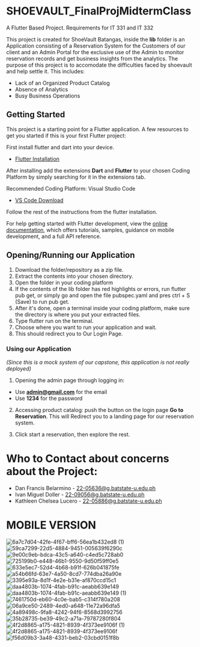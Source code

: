 # SHOEVAULT_FinalProjMidtermClass

A Flutter Based Project. Requirements for IT 331 and IT 332

This project is created for ShoeVault Batangas, inside the **lib** folder is an Application consisting of a Reservation System for the Customers of our client and an Admin Portal for the exclusive use of the Admin to monitor reservation records and get business insights from the analytics. The purpose of this project is to accomodate the difficulties faced by shoevault and help settle it. This includes:
 - Lack of an Organized Product Catalog
 - Absence of Analytics
 - Busy Business Operations

## Getting Started

This project is a starting point for a Flutter application. 
A few resources to get you started if this is your first Flutter project:

First install flutter and dart into your device.
- [Flutter Installation](https://docs.flutter.dev/get-started/install)

After installing add the extensions **Dart** and **Flutter** to your chosen Coding Platform by simply searching for it in the extensions tab.

Recommended Coding Platform: Visual Studio Code
- [VS Code Download](https://code.visualstudio.com/Download)

Follow the rest of the instructions from the flutter installation.

For help getting started with Flutter development, view the
[online documentation](https://docs.flutter.dev/), which offers tutorials,
samples, guidance on mobile development, and a full API reference.

## Opening/Running our Application

1. Download the folder/repository as a zip file.
2. Extract the contents into your chosen directory.
3. Open the folder in your coding platform
4. If the contents of the lib folder has red highlights or errors, run flutter pub get, or simply go and open the file pubspec.yaml and pres ctrl + S (Save) to run pub get.
5. After it's done, open a terminal inside your coding platform, make sure the directory is where you put your extracted files.
6. Type flutter run on the terminal.
7. Choose where you want to run your application and wait.
8. This should redirect you to Our Login Page.

### Using our Application
*(Since this is a mock system of our capstone, this application is not really deployed)*
1. Opening the admin page through logging in:
  - Use **admin@gmail.com** for the email
  - Use **1234** for the password

2. Accessing product catalog: push the button on the login page **Go to Reservation**. This will Redirect you to a landing page for our reservation system.
   
3. Click start a reservation, then explore the rest.

# Who to Contact about concerns about the Project:
- Dan Francis Belarmino - 22-05636@g.batstate-u.edu.ph
- Ivan Miguel Doller - 22-09056@g.batstate-u.edu.ph
- Kathleen Chelsea Lucero - 22-05886@g.batstate-u.edu.ph

# MOBILE VERSION

![6a7c7d04-42fe-4f67-bff6-56ea1b432ed8 (1)](https://github.com/user-attachments/assets/7d19fc5a-6606-4cf4-b830-47100fee9878)
![59ca7299-22d5-4884-9451-005639f6290c](https://github.com/user-attachments/assets/8b3eeb66-933a-4c28-90bf-fc7007e69dfd)
![9e00c9eb-bdca-43c5-a640-c4ed5c728ab0](https://github.com/user-attachments/assets/2951d5fa-1e45-4f89-869a-ea8233e3bc26)
![725199b0-e448-46b1-9550-9d50f59ff0e5](https://github.com/user-attachments/assets/1de02ff6-7c76-40e5-8682-e41ec644248d)
![633e5ec7-52d4-4b68-b91f-626b041875fe](https://github.com/user-attachments/assets/68d1c722-34ba-42c3-979b-eff18a131b37)
![a54b66fd-63e7-4a50-8cd7-774dba26a90e](https://github.com/user-attachments/assets/52a4e03a-42b4-42e5-8b0b-e3c385d2df18)
![3395e93a-8d1f-4e2e-b31e-af870ccd15c1](https://github.com/user-attachments/assets/39745ebc-84fe-4361-9610-bddb614aa726)
![daa4803b-1074-4fab-b91c-aeabb639e149](https://github.com/user-attachments/assets/a2f9ce45-d018-4cf4-85d3-f04f8c74c1a7)
![daa4803b-1074-4fab-b91c-aeabb639e149 (1)](https://github.com/user-attachments/assets/e843b7cd-735e-49c0-bd87-73c2df515ff2)
![7461750d-eb60-4c0e-bab5-c314f780a208](https://github.com/user-attachments/assets/8710cf05-ac0e-48e3-a950-fe242bf9b52a)
![06a9ce50-2489-4ed0-a648-11e72a96dfa5](https://github.com/user-attachments/assets/4ddc86c5-5f65-4224-ba60-d3a4c4551969)
![4a89498c-9fa8-4242-94f6-8568d3992756](https://github.com/user-attachments/assets/5d61dc79-d9a1-42ec-9a1a-3d207f1fef9b)
![35b28735-be39-49c2-a71a-79787280f804](https://github.com/user-attachments/assets/a951951b-0a06-4e78-8fc2-9799c2da2b31)
![4f2d8865-a175-4821-8939-4f373ee9106f (1)](https://github.com/user-attachments/assets/48876fad-df04-4ac8-b2ba-0da70e7f04d1)
![4f2d8865-a175-4821-8939-4f373ee9106f](https://github.com/user-attachments/assets/7e3876bf-5f11-4c29-b7e5-5f2f2bcf8175)
![f56d09b3-3a48-4331-beb2-03cbd0151f8b](https://github.com/user-attachments/assets/9ba8b960-cb35-49ac-8bbb-504e22a42fd2)


